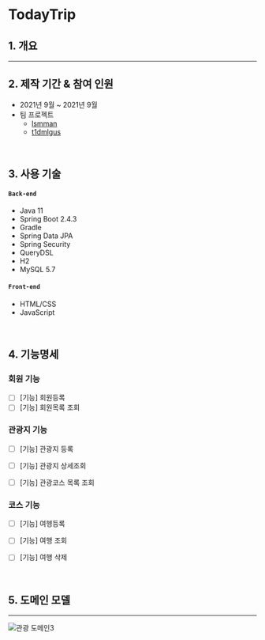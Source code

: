 # TodayTrip



## 1. 개요


---

## 2. 제작 기간 & 참여 인원
- 2021년 9월 ~ 2021년 9월
- 팀 프로젝트
  * [lsmman](https://github.com/lsmman)
  * [t1dmlgus](https://github.com/t1dmlgus)

</br>

## 3. 사용 기술
#### `Back-end`
  - Java 11
  - Spring Boot 2.4.3
  - Gradle
  - Spring Data JPA
  - Spring Security
  - QueryDSL
  - H2
  - MySQL 5.7
  
#### `Front-end`
  - HTML/CSS
  - JavaScript

</br>

## 4. 기능명세

### 회원 기능

- [ ] [기능] 회원등록
- [ ] [기능] 회원목록 조회

### 관광지 기능

- [ ] [기능] 관광지 등록
- [ ] [기능] 관광지 상세조회
- [ ] [기능] 관광코스 목록 조회


### 코스 기능

- [ ] [기능] 여헹등록
- [ ] [기능] 여행 조회
- [ ] [기능] 여행 삭제


<br>

## 5. 도메인 모델 

---
![관광 도메인3](https://user-images.githubusercontent.com/59961350/134111417-154c2cc0-a7ba-4132-9849-34a2cc9e1b49.PNG)

